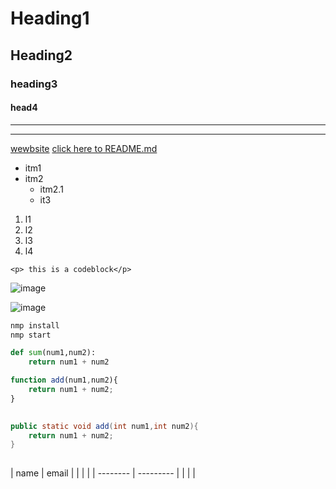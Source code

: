 <!-- HEADINGS -->

# Heading1
## Heading2
### heading3
#### head4

<!-- horison rule -->

---
___

<!-- link -->



[wewbsite](http.baidu.com
"百度一下")
[click here to README.md](https://github.com/StarAndHe/test/blob/a350daa8e135c9ed5387d818cbfaf85e9994a494/README.md)



<!-- UL -->
* itm1
* itm2
    * itm2.1
    * it3


<!-- OL -->

1. l1
2. l2
3. l3
4. l4



<!-- inline code block -->

`<p> this is a codeblock</p>`

<!-- photo -->



![image](https://g.csdnimg.cn/side-toolbar/3.0/images/qr_wechat.png "这是csdn图片")

![image](C:\Users\BR\Desktop\桌面图片\cats.jpg)


<!-- github -->

<!-- code block -->
```bash
nmp install
nmp start

```

```python
def sum(num1,num2):
    return num1 + num2 
```

```javascript
function add(num1,num2){
    return num1 + num2;
}
    
```

```java
public static void add(int num1,int num2){
    return num1 + num2;
}
    
```



<!-- tables -->

| name     | email     |
|          |           |
| -------- | --------- |
|          |           |

